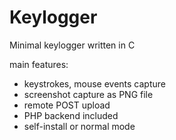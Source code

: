 # Keylogger
Minimal keylogger written in C

main features:

 * keystrokes, mouse events capture
 * screenshot capture as PNG file
 * remote POST upload
 * PHP backend included
 * self-install or normal mode
